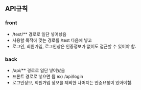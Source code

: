 ## API규칙

### front

- /test/** 경로로 일단 넣어놨음
- 사용할 목적에 맞는 경로를 /test 다음에 넣고
- 로그인, 회원가입, 로그인창은 인증정보가 없어도 접근할 수 있어야 함.

### back

- /api/** 경로로 일단 넣어놨음
- 프론트 경로로 넣으면 됨 ex) /api/login
- 로그인정보, 회원가입 정보를 제외한 나머지는 인증요청이 있어야함.